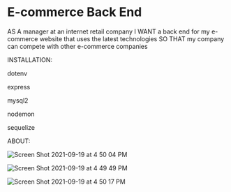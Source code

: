 

# E-commerce Back End

AS A manager at an internet retail company
I WANT a back end for my e-commerce website that uses the latest technologies
SO THAT my company can compete with other e-commerce companies


INSTALLATION:

dotenv

express

mysql2

nodemon

sequelize

ABOUT:


![Screen Shot 2021-09-19 at 4 50 04 PM](https://user-images.githubusercontent.com/58565920/133943695-4eb5d1fa-e72e-486b-946d-bd4a8b7796df.png)

![Screen Shot 2021-09-19 at 4 49 49 PM](https://user-images.githubusercontent.com/58565920/133943700-b01f0c53-9305-45f9-a499-2c6a80a21bb5.png)

![Screen Shot 2021-09-19 at 4 50 17 PM](https://user-images.githubusercontent.com/58565920/133943711-cd1c8d5d-8472-4988-bf19-8f5ef120d086.png)
